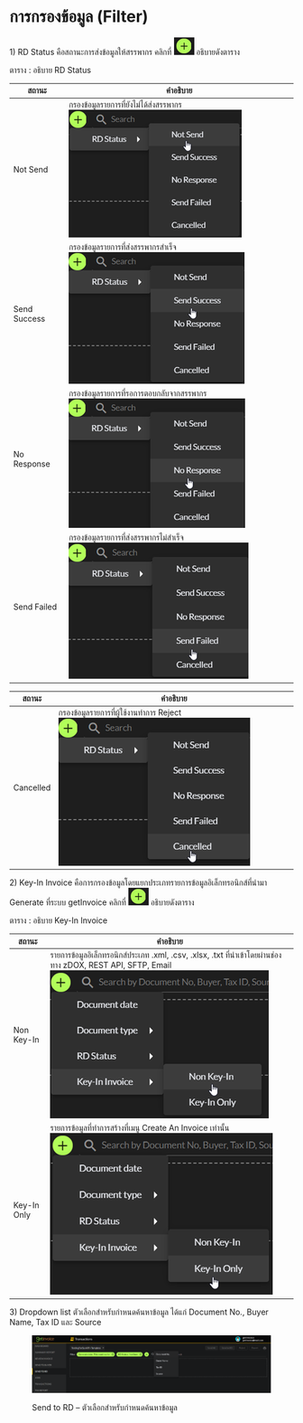 # การกรองข้อมูล (Filter)

1\)       RD Status คือสถานะการส่งข้อมูลให้สรรพากร คลิกที่ ![](<../../.gitbook/assets/image (293).png>)  อธิบายดังตาราง

ตาราง ‎: อธิบาย RD Status

| สถานะ        | คำอธิบาย                                                                               |
| ------------ | -------------------------------------------------------------------------------------- |
| Not Send     | กรองข้อมูลรายการที่ยังไม่ได้ส่งสรรพากร ![](<../../.gitbook/assets/image (292).png>)    |
| Send Success | กรองข้อมูลรายการที่ส่งสรรพากรสำเร็จ ![](<../../.gitbook/assets/image (220).png>)       |
| No Response  | กรองข้อมูลรายการที่รอการตอบกลับจากสรรพากร ![](<../../.gitbook/assets/image (232).png>) |
| Send Failed  | กรองข้อมูลรายการที่ส่งสรรพากรไม่สำเร็จ ![](<../../.gitbook/assets/image (201).png>)    |

| สถานะ     | คำอธิบาย                                                                              |
| --------- | ------------------------------------------------------------------------------------- |
| Cancelled | กรองข้อมูลรายการที่ผู้ใช้งานทำการ Reject ![](<../../.gitbook/assets/image (221).png>) |

2\)       Key-In Invoice คือการกรองข้อมูลโดยแยกประเภทรายการข้อมูลอิเล็กทรอนิกส์ที่นำมา Generate ที่ระบบ getInvoice คลิกที่  ![](<../../.gitbook/assets/image (224).png>) อธิบายดังตาราง

ตาราง ‎: อธิบาย Key-In Invoice

| สถานะ       | คำอธิบาย                                                                                                                                                  |
| ----------- | --------------------------------------------------------------------------------------------------------------------------------------------------------- |
| Non Key-In  | รายการข้อมูลอิเล็กทรอนิกส์ประเภท .xml, .csv, .xlsx, .txt ที่นำเข้าโดยผ่านช่องทาง zDOX, REST API, SFTP, Email ![](<../../.gitbook/assets/image (217).png>) |
| Key-In Only | รายการข้อมูลที่ทำการสร้างที่เมนู Create An Invoice เท่านั้น ![](<../../.gitbook/assets/image (228).png>)                                                  |

3\)       Dropdown list ตัวเลือกสำหรับกำหนดค้นหาข้อมูล ได้แก่ Document No., Buyer Name, Tax ID และ Source

<figure><img src="../../.gitbook/assets/image (279).png" alt=""><figcaption><p>Send to RD – ตัวเลือกสำหรับกำหนดค้นหาข้อมูล</p></figcaption></figure>
